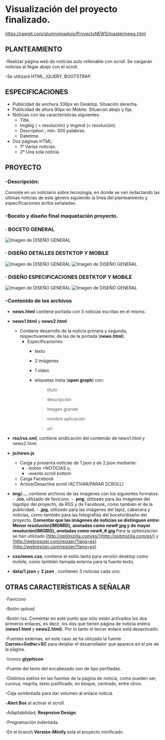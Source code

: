 # Visualización del proyecto finalizado.

https://rawgit.com/alumnojoseluis/ProyectoNEWS/master/news.html

## PLANTEAMIENTO

-Realizar página web de noticias auto rellenable con scroll. Se
cargarán noticias al llegar abajo con el scroll.

-Se utilizará HTML, jQUERY, BOOTSTRAP.

## ESPECIFICACIONES

- Publicidad de anchura 336px en Desktop. Situación derecha.
- Publicidad de altura 90px en Mobile. Situación abajo y fija.
- Noticias con las características siguientes:
    - Title.
    - Imgbig ( > resolución) y Imgmid (< resolución).
    - Description ; mín. 300 palabras.
    - Datetime.
- Dos páginas HTML:
    - 1º Varias noticias.
    - 2º Una sola noticia.

## PROYECTO

### -Descripción:

Consiste en un noticiario sobre tecnología, en donde se van
redactando las últimas noticias de este género siguiendo la línea del
planteamiento y especificaciones arriba señaladas.

### -Boceto y diseño final maquetación proyecto.

###  · BOCETO GENERAL
![Imagen de DISEÑO GENERAL](img/D_general.jpg)

###  · DISEÑO DETALLES DESTKTOP Y MOBILE
![Imagen de DISEÑO GENERAL](img/D_detalleDesk.jpg)
![Imagen de DISEÑO GENERAL](img/D_detalleMobile.jpg)

###  · DISEÑO ESPECIFICACIONES DESTKTOP Y MOBILE
![Imagen de DISEÑO GENERAL](img/D_especificacionDesk.jpg)
![Imagen de DISEÑO GENERAL](img/D_especificacionMobile.jpg)


### -Contenido de los archivos

- **news.html** contiene portada con 3 noticias escritas en el
    mismo.
- **news1.html** y **news2.html**
    - Contiene desarrollo de la noticia primera y segunda,
    respectivamente, de las de la portada (**news.html**).
       - Especificaciones:
          - texto
          - 2 imágenes
          - 1 video
          - etiquetas meta (**open graph**) con:

              >título

              >descripción

              >imagen grande

              >nombre aplicación

              >url

- **rss/rss.xml**, contiene sindicación del contenido de news1.html
    y news2.html.
- **js/news.js**
    - Carga y presenta noticias de 1.json y de 2.json
    mediante:
       - -botón +NOTICIAS o,
       - -evento scroll bottom
    - Carga Facebook
    - Activa/Desactiva scroll (ACTIVAR/PARAR SCROLL)

- **img/...**, contiene archivos de las imágenes con los siguientes formatos:
      - **.ico**, utilizado de favicono.
      - **.png**, utilizado para las imágenes del logotipo del proyecto, de RSS y de Facebook, como también el de la publicidad.
      - **.jpg**, utilizado para las imágenes del tapiz, cabecera y noticias, como también para las fotografías del boceto/diseño del proyecto.
      **Comentar que las imágenes de noticias se distinguen entre:**
         **Menor resolución(IMGMID), anotadas como new#.jpg y de mayor resolución(IMGBIG), anotadas como new#_#.jpg**
         Para la optimización se han utilizado [http://optimizilla.com/es/](http://optimizilla.com/es/)
         y [http://webresizer.com/resizer/?lang=es](http://webresizer.com/resizer/?lang=es)

- **css/news.css**, contiene el estilo tanto para versión desktop
    como mobile, como también llamada externa para la fuente
    texto.
- **data/1.json** y **2.json** , contienen 3 noticias cada uno.

## OTRAS CARACTERÍSTICAS A SEÑALAR

-Favicono

-Botón upload

-Botón rss. Comentar en este punto que sólo están activados los
dos primeros enlaces, es decir, los dos que tienen página de noticia
entera (**news1.html** y **news2.html**). Por lo tanto el tercer enlace está desactivado.

-Fuentes externas, en este caso se ha utilizado la fuente
**Carrois+Gothic+SC** para detallar el desarrollador que aparece en
el pie de la página.

-Iconos **glyphicon**

-Fuente del texto del encabezado son de tipo perfiladas.

-Distintos estilos en las fuentes de la página de noticia, como
pueden ser, cursiva, negrita, texto justificado, en bloque, centrado,
entre otros.

-Caja sombreada para dar volumen al enlace noticia.

-**Alert Box** al activar el scroll.

-Adaptabilidad; **Respnsive Design**.

-Programación indentada.

-En el branch **Versión-Minify** está el proyecto minificado.

